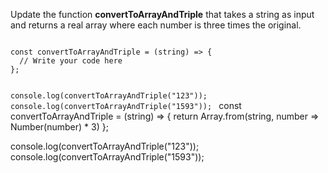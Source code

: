Update the function **convertToArrayAndTriple** that takes a string as input and returns a real array where each number is three times the original.

<codeblock language="javascript" type="exercise" testMode="fixedInput">
<code>
const convertToArrayAndTriple = (string) => {
  // Write your code here
};

console.log(convertToArrayAndTriple("123"));
console.log(convertToArrayAndTriple("1593"));
</code>
<solution>
const convertToArrayAndTriple = (string) => {
  return Array.from(string, number => Number(number) * 3)
};

console.log(convertToArrayAndTriple("123"));
console.log(convertToArrayAndTriple("1593"));
</solution>
</codeblock>
